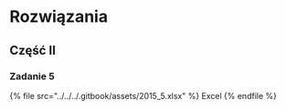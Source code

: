 # Rozwiązania

## Część II

### Zadanie 5

{% file src="../../../.gitbook/assets/2015_5.xlsx" %}
Excel
{% endfile %}
